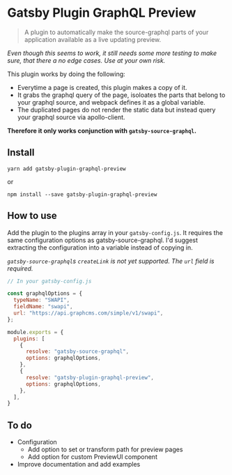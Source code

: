 # Gatsby Plugin GraphQL Preview

> A plugin to automatically make the source-graphql parts of your application
> available as a live updating preview.

_Even though this seems to work, it still needs some more testing to make sure,
that there a no edge cases. Use at your own risk._

This plugin works by doing the following:

- Everytime a page is created, this plugin makes a copy of it.
- It grabs the graphql query of the page, isoloates the parts that belong to
  your graphql source, and webpack defines it as a global variable.
- The duplicated pages do not render the static data but instead query your
  graphql source via apollo-client.

__Therefore it only works conjunction with `gatsby-source-graphql`.__

## Install

```
yarn add gatsby-plugin-graphql-preview
```  
or
```
npm install --save gatsby-plugin-graphql-preview
```

## How to use

Add the plugin to the plugins array in your `gatsby-config.js`. It requires the same configuration options as gatsby-source-graphql. I'd suggest extracting the configuration into a variable instead of copying in. 

_`gatsby-source-graphql`s `createLink` is not yet supported. The `url` field is required._

```javascript
// In your gatsby-config.js

const graphqlOptions = {
  typeName: "SWAPI",
  fieldName: "swapi",
  url: "https://api.graphcms.com/simple/v1/swapi",
};

module.exports = {
  plugins: [
    {
      resolve: "gatsby-source-graphql",
      options: graphqlOptions,
    },
    {
      resolve: "gatsby-plugin-graphql-preview",
      options: graphqlOptions,
    },
  ],
}
```

## To do

- Configuration
  - Add option to set or transform path for preview pages
  - Add option for custom PreviewUI component
- Improve documentation and add examples
